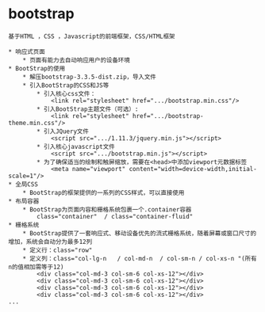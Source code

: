 # bootstrap #
	基于HTML ，CSS ，Javascript的前端框架，CSS/HTML框架
	
	* 响应式页面
		* 页面有能力去自动响应用户的设备环境
	* BootStrap的使用
		* 解压bootstrap-3.3.5-dist.zip，导入文件
		* 引入BootStrap的CSS和JS等
			* 引入核心css文件：
				<link rel="stylesheet" href=".../bootstrap.min.css"/>
			* 引入BootStrap主题文件（可选）:
				<link rel="stylesheet" href=".../bootstrap-theme.min.css"/>
			* 引入JQuery文件
				<script src=".../1.11.3/jquery.min.js"></script>
			* 引入核心javascript文件
				<script src=".../bootstrap.min.js"></script>
			* 为了确保适当的绘制和触屏缩放，需要在<head>中添加viewport元数据标签
				<meta name="viewport" content="width=device-width,initial-scale=1"/>
	* 全局CSS
		* BootStrap的框架提供的一系列的CSS样式，可以直接使用
	* 布局容器
		* BootStrap为页面内容和栅格系统包裹一个.container容器
			class="container"  / class="container-fluid"
	* 栅格系统
		* BootStrap提供了一套响应式、移动设备优先的流式栅格系统，随着屏幕或窗口尺寸的增加，系统会自动分为最多12列
		* 定义行：class="row"
		* 定义列：class="col-lg-n   / col-md-n  / col-sm-n / col-xs-n "(所有n的值相加需等于12)
			<div class="col-md-3 col-sm-6 col-xs-12"></div>
			<div class="col-md-3 col-sm-6 col-xs-12"></div>
			<div class="col-md-3 col-sm-6 col-xs-12"></div>
			<div class="col-md-3 col-sm-6 col-xs-12"></div>
	...